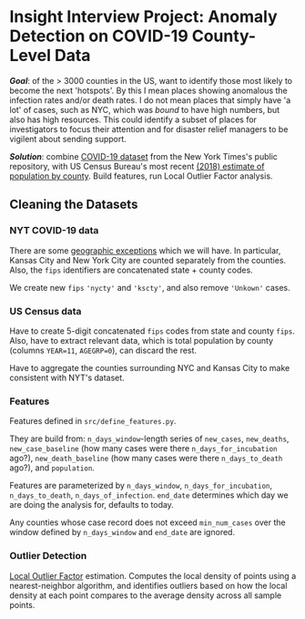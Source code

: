 # Insight Interview Project: Anomaly Detection on COVID-19 County-Level Data

***Goal***: of the > 3000 counties in the US, want to identify those most likely to become the next 'hotspots'. By this I mean places showing anomalous  the infection rates and/or death rates. I do not mean places that simply have 'a lot' of cases, such as NYC, which was *bound* to have high numbers, but also has high resources. This could identify a subset of places for investigators to focus their attention and for disaster relief managers to be vigilent about sending support.

***Solution***: combine [COVID-19 dataset](https://github.com/nytimes/covid-19-data) from the New York Times's public repository, with US Census Bureau's most recent [(2018) estimate of population by county](https://www2.census.gov/programs-surveys/popest/datasets/2010-2018/counties/asrh/cc-est2018-alldata.csv). Build features, run Local Outlier Factor analysis.

## Cleaning the Datasets

### NYT COVID-19 data

There are some [geographic exceptions](https://github.com/nytimes/covid-19-data#geographic-exceptions) which we will have. In particular, Kansas City and New York City are counted separately from the counties. Also, the `fips` identifiers are concatenated state + county codes.

We create new `fips` `'nycty'` and `'kscty'`, and also remove `'Unkown'` cases.

### US Census data

Have to create 5-digit concatenated `fips` codes from state and county `fips`. Also, have to extract relevant data, which is total population by county (columns `YEAR=11`, `AGEGRP=0`), can discard the rest.

Have to aggregate the counties surrounding NYC and Kansas City to make consistent with NYT's dataset.

### Features

Features defined in `src/define_features.py`.

They are build from: `n_days_window`-length series of `new_cases`, `new_deaths`, `new_case_baseline` (how many cases were there `n_days_for_incubation` ago?), `new_death_baseline` (how many cases were there `n_days_to_death` ago?), and `population`.

Features are parameterized by `n_days_window`, `n_days_for_incubation`, `n_days_to_death`, `n_days_of_infection`. `end_date` determines which day we are doing the analysis for, defaults to today.

Any counties whose case record does not exceed `min_num_cases` over the window defined by `n_days_window` and `end_date` are ignored.

### Outlier Detection

[Local Outlier Factor](https://scikit-learn.org/stable/modules/generated/sklearn.neighbors.LocalOutlierFactor.html#sklearn.neighbors.LocalOutlierFactor) estimation. Computes the local density of points using a nearest-neighbor algorithm, and identifies outliers based on how the local density at each point compares to the average density across all sample points.
